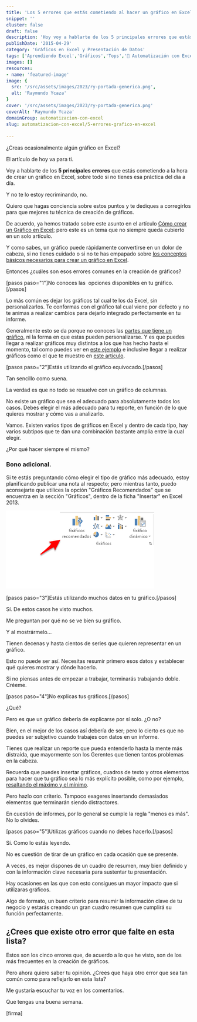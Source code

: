 ```yaml
---
title: 'Los 5 errores que estás cometiendo al hacer un gráfico en Excel'
snippet: ''
cluster: false
draft: false 
description: 'Hoy voy a hablarte de los 5 principales errores que estás cometiendo a la hora de crear un gráfico en Excel, sobre todo si no estás practicando diariamente.'
publishDate: '2015-04-29'
category: 'Gráficos en Excel y Presentación de Datos'
tags: ['Aprendiendo Excel','Gráficos','Tops','🤖 Automatización con Excel']
images: []
resources: 
- name: 'featured-image'
image: {
  src: '/src/assets/images/2023/ry-portada-generica.png',
  alt: 'Raymundo Ycaza'
}
cover: '/src/assets/images/2023/ry-portada-generica.png'
coverAlt: 'Raymundo Ycaza'
domainGroup: automatizacion-con-excel
slug: automatizacion-con-excel/5-errores-grafico-en-excel

---
```


¿Creas ocasionalmente algún gráfico en Excel?

El artículo de hoy va para ti.

Voy a hablarte de los **5 principales errores** que estás cometiendo a la hora de crear un gráfico en Excel, sobre todo si no tienes esa práctica del día a día.

Y no te lo estoy recriminando, no.

Quiero que hagas conciencia sobre estos puntos y te dediques a corregirlos para que mejores tu técnica de creación de gráficos.

De acuerdo, ya hemos tratado sobre este asunto en el artículo [Cómo crear un Gráfico en Excel](http://raymundoycaza.com/como-crear-un-grafico-en-excel/); pero este es un tema que no siempre queda cubierto en un solo artículo.

Y como sabes, un gráfico puede rápidamente convertirse en un dolor de cabeza, si no tienes cuidado o si no te has empapado sobre [los conceptos básicos necesarios para crear un gráfico en Excel](http://raymundoycaza.com/como-crear-un-grafico-en-excel/).

Entonces ¿cuáles son esos errores comunes en la creación de gráficos?

\[pasos paso="1"\]No conoces las  opciones disponibles en tu gráfico.\[/pasos\]

Lo más común es dejar los gráficos tal cual te los da Excel, sin personalizarlos. Te conformas con el gráfico tal cual viene por defecto y no te animas a realizar cambios para dejarlo integrado perfectamente en tu informe.

Generalmente esto se da porque no conoces las [partes que tiene un gráfico](http://raymundoycaza.com/partes-de-un-grafico/), ni la forma en que estas pueden personalizarse. Y es que puedes llegar a realizar gráficos muy distintos a los que has hecho hasta el momento, tal como puedes ver en [este ejemplo](http://raymundoycaza.com/graficar-en-excel-una-manera-distinta/) e inclusive llegar a realizar gráficos como el que te muestro en [este artículo](http://raymundoycaza.com/dibujar-un-barco-en-grafico/).

\[pasos paso="2"\]Estás utilizando el gráfico equivocado.\[/pasos\]

Tan sencillo como suena.

La verdad es que no todo se resuelve con un gráfico de columnas.

No existe un gráfico que sea el adecuado para absolutamente todos los casos. Debes elegir el más adecuado para tu reporte, en función de lo que quieres mostrar y cómo vas a analizarlo.

Vamos. Existen varios tipos de gráficos en Excel y dentro de cada tipo, hay varios subtipos que te dan una combinación bastante amplia entre la cual elegir.

¿Por qué hacer siempre el mismo?

### Bono adicional.

Si te estás preguntando cómo elegir el tipo de gráfico más adecuado, estoy planificando publicar una nota al respecto; pero mientras tanto, puedo aconsejarte que utilices la opción "Gráficos Recomendados" que se encuentra en la sección "Gráficos", dentro de la ficha "Insertar" en Excel 2013.

![Crear un gráfico en Excel](/src/assets/images/2023/crear-un-grafico-en-excel2.png)

\[pasos paso="3"\]Estás utilizando muchos datos en tu gráfico.\[/pasos\]

Sí. De estos casos he visto muchos.

Me preguntan por qué no se ve bien su gráfico.

Y al mostrármelo...

Tienen decenas y hasta cientos de series que quieren representar en un gráfico.

Esto no puede ser así. Necesitas resumir primero esos datos y establecer qué quieres mostrar y dónde hacerlo.

Si no piensas antes de empezar a trabajar, terminarás trabajando doble. Créeme.

\[pasos paso="4"\]No explicas tus gráficos.\[/pasos\]

¿Qué?

Pero es que un gráfico debería de explicarse por sí solo. ¿O no?

Bien, en el mejor de los casos así debería de ser; pero lo cierto es que no puedes ser subjetivo cuando trabajes con datos en un informe.

Tienes que realizar un reporte que pueda entenderlo hasta la mente más distraída, que mayormente son los Gerentes que tienen tantos problemas en la cabeza.

Recuerda que puedes insertar gráficos, cuadros de texto y otros elementos para hacer que tu gráfico sea lo más explícito posible, como por ejemplo, [resaltando el máximo y el mínimo](http://raymundoycaza.com/maximo-y-minimo-en-grafico/).

Pero hazlo con criterio. Tampoco exageres insertando demasiados elementos que terminarán siendo distractores.

En cuestión de informes, por lo general se cumple la regla "menos es más". No lo olvides.

\[pasos paso="5"\]Utilizas gráficos cuando no debes hacerlo.\[/pasos\]

Sí. Como lo estás leyendo.

No es cuestión de tirar de un gráfico en cada ocasión que se presente.

A veces, es mejor dispones de un cuadro de resumen, muy bien definido y con la información clave necesaria para sustentar tu presentación.

Hay ocasiones en las que con esto consigues un mayor impacto que si utilizaras gráficos.

Algo de formato, un buen criterio para resumir la información clave de tu negocio y estarás creando un gran cuadro resumen que cumplirá su función perfectamente.

## ¿Crees que existe otro error que falte en esta lista?

Estos son los cinco errores que, de acuerdo a lo que he visto, son de los más frecuentes en la creación de gráficos.

Pero ahora quiero saber tu opinión. ¿Crees que haya otro error que sea tan común como para reflejarlo en esta lista?

Me gustaría escuchar tu voz en los comentarios.

Que tengas una buena semana.

\[firma\]
